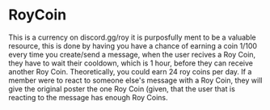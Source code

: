 # RoyCoin
This is a currency on discord.gg/roy it is purposfully ment to be a valuable resource, this is done by having you have a chance of earning a coin 1/100 every time you create/send a message, when the user recives a Roy Coin, they have to wait their cooldown, which is 1 hour, before they can receive another Roy Coin. Theoretically, you could earn 24 roy coins per day.
If a member were to react to someone else's message with a Roy Coin, they will give the original poster the one Roy Coin (given, that the user that is reacting to the message has enough Roy Coins. 
